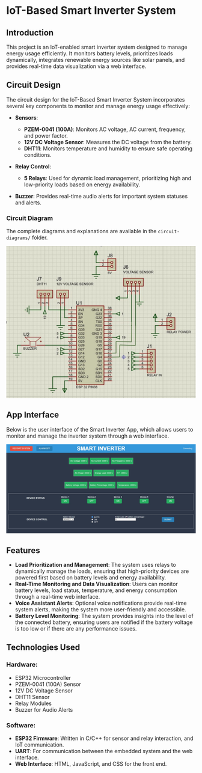 # IoT-Based Smart Inverter System

## Introduction
This project is an IoT-enabled smart inverter system designed to manage energy usage efficiently. It monitors battery levels, prioritizes loads dynamically, integrates renewable energy sources like solar panels, and provides real-time data visualization via a web interface.

## Circuit Design

The circuit design for the IoT-Based Smart Inverter System incorporates several key components to monitor and manage energy usage effectively:

- **Sensors**:
  - **PZEM-0041 (100A)**: Monitors AC voltage, AC current, frequency, and power factor.
  - **12V DC Voltage Sensor**: Measures the DC voltage from the battery.
  - **DHT11**: Monitors temperature and humidity to ensure safe operating conditions.

- **Relay Control**:
  - **5 Relays**: Used for dynamic load management, prioritizing high and low-priority loads based on energy availability.

- **Buzzer**: Provides real-time audio alerts for important system statuses and alerts.

### Circuit Diagram
The complete diagrams and explanations are available in the `circuit-diagrams/` folder.

![Circuit Design](./images/Circuit%20diagram.jpeg)

## App Interface

Below is the user interface of the Smart Inverter App, which allows users to monitor and manage the inverter system through a web interface.

![Smart Inverter App Interface](./images/Smart_inverter_App_Interface.jpeg)

## Features
- **Load Prioritization and Management**: The system uses relays to dynamically manage the loads, ensuring that high-priority devices are powered first based on battery levels and energy availability.
- **Real-Time Monitoring and Data Visualization**: Users can monitor battery levels, load status, temperature, and energy consumption through a real-time web interface.
- **Voice Assistant Alerts**: Optional voice notifications provide real-time system alerts, making the system more user-friendly and accessible.
- **Battery Level Monitoring**: The system provides insights into the level of the connected battery, ensuring users are notified if the battery voltage is too low or if there are any performance issues.

## Technologies Used

### Hardware:
- ESP32 Microcontroller
- PZEM-0041 (100A) Sensor
- 12V DC Voltage Sensor
- DHT11 Sensor
- Relay Modules
- Buzzer for Audio Alerts

### Software:
- **ESP32 Firmware**: Written in C/C++ for sensor and relay interaction, and IoT communication.
- **UART**: For communication between the embedded system and the web interface.
- **Web Interface**: HTML, JavaScript, and CSS for the front end.
